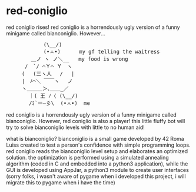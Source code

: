 # red-coniglio
<blink>
red coniglio rises!
red coniglio is a horrendously ugly version of a funny minigame called bianconiglio. However...
<pre>
            (\__/)  
            (•ㅅ•)      my gf telling the waitress
        ＿ノ ヽ ノ＼__   my food is wrong
      /　`/ ⌒Ｙ⌒ Ｙ　ヽ
     ( 　(三ヽ人　 /　 |
     |　ﾉ⌒＼ ￣￣ヽ　 ノ    
     ヽ＿＿＿＞､＿＿_／ 
　　    ｜( 王 ﾉ〈 (\__/) 
　　    /ﾐ`ー―彡\  (•ㅅ•)  me
</pre>
  
red coniglio is a horrendously ugly version of a funny minigame called bianconiglio.
However, red coniglio is also a player! this little fluffy bot will try to solve bianconiglio levels with little to no
human aid!

what is bianconiglio? bianconiglio is a small game developed by 42 Roma Luiss created to test a person's confidence with simple programming loops. red coniglio reads the bianconiglio level setup and elaborates an optimized solution. the optimization is performed using a simulated annealing algorithm (coded in C and embedded into a python3 application), while the GUI is developed using AppJar, a python3 module to create user interfaces (sorry folks, i wasn't aware of pygame when i developed this project, i will migrate this to pygame when i have the time)
